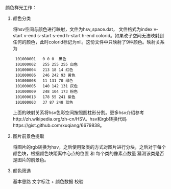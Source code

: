 颜色祥光工作：

1. 颜色分类
    
    将hsv空间与颜色进行映射，文件为hsv_space.dat， 文件格式为index v-start v-end s-start s-end h-start h-end colorid。如果改子空间无法映射到任何的颜色，此时colorid标记为nil。这份文件中只映射了9种颜色。映射关系为


        101000001   0 0 0  黑色 
        101000002   255 255 255 白色 
        101000004   213 18 14 红色
        101000006   246 242 93 黄色
        101000008   11 131 70 绿色
        101000005   140 142 131 灰色
        101000009   248 104 173 粉色
        101000013   178 55 241 紫色
        101000003   37 87 248 蓝色


    上面的映射关系将hsv色彩空间按照圆柱形分割。更多hsv介绍参考http://zh.wikipedia.org/zh-cn/HSV。hsv和rgb转换代码https://gist.github.com/xuqiang/6679838。


2. 图片前景色提取
    
    将图片的rgb转换为hsv，之后使用聚类的方式对图片进行分块，之后对于每个颜色块，根据颜色块距离中心点的位置 和 每个类的像素点数量 猜测该类是否是图片的前景色。
    

3. 颜色筛选
    
    基本思路 文字标注 + 颜色数据 校验
